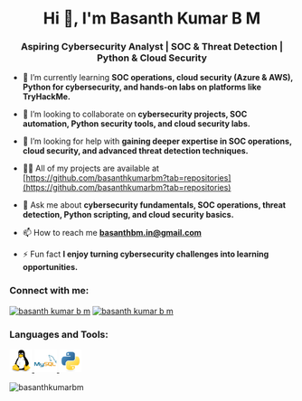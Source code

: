 <h1 align="center">Hi 👋, I'm Basanth Kumar B M</h1>
<h3 align="center">Aspiring Cybersecurity Analyst | SOC & Threat Detection | Python & Cloud Security </h3>

- 🌱 I’m currently learning **SOC operations, cloud security (Azure & AWS), Python for cybersecurity, and hands-on labs on platforms like TryHackMe.**

- 👯 I’m looking to collaborate on **cybersecurity projects, SOC automation, Python security tools, and cloud security labs.**

- 🤝 I’m looking for help with **gaining deeper expertise in SOC operations, cloud security, and advanced threat detection techniques.**

- 👨‍💻 All of my projects are available at [https://github.com/basanthkumarbm?tab=repositories](https://github.com/basanthkumarbm?tab=repositories)

- 💬 Ask me about **cybersecurity fundamentals, SOC operations, threat detection, Python scripting, and cloud security basics.**

- 📫 How to reach me **basanthbm.in@gmail.com**

- ⚡ Fun fact **I enjoy turning cybersecurity challenges into learning opportunities.**

<h3 align="left">Connect with me:</h3>
<p align="left">
<a href="https://linkedin.com/in/basanth kumar b m" target="blank"><img align="center" src="https://raw.githubusercontent.com/rahuldkjain/github-profile-readme-generator/master/src/images/icons/Social/linked-in-alt.svg" alt="basanth kumar b m" height="30" width="40" /></a>
<a href="https://www.hackerrank.com/basanth kumar b m" target="blank"><img align="center" src="https://raw.githubusercontent.com/rahuldkjain/github-profile-readme-generator/master/src/images/icons/Social/hackerrank.svg" alt="basanth kumar b m" height="30" width="40" /></a>
</p>

<h3 align="left">Languages and Tools:</h3>
<p align="left"> <a href="https://www.linux.org/" target="_blank" rel="noreferrer"> <img src="https://raw.githubusercontent.com/devicons/devicon/master/icons/linux/linux-original.svg" alt="linux" width="40" height="40"/> </a> <a href="https://www.mysql.com/" target="_blank" rel="noreferrer"> <img src="https://raw.githubusercontent.com/devicons/devicon/master/icons/mysql/mysql-original-wordmark.svg" alt="mysql" width="40" height="40"/> </a> <a href="https://www.python.org" target="_blank" rel="noreferrer"> <img src="https://raw.githubusercontent.com/devicons/devicon/master/icons/python/python-original.svg" alt="python" width="40" height="40"/> </a> </p>

<p><img align="center" src="https://github-readme-stats.vercel.app/api/top-langs?username=basanthkumarbm&show_icons=true&locale=en&layout=compact" alt="basanthkumarbm" /></p>

